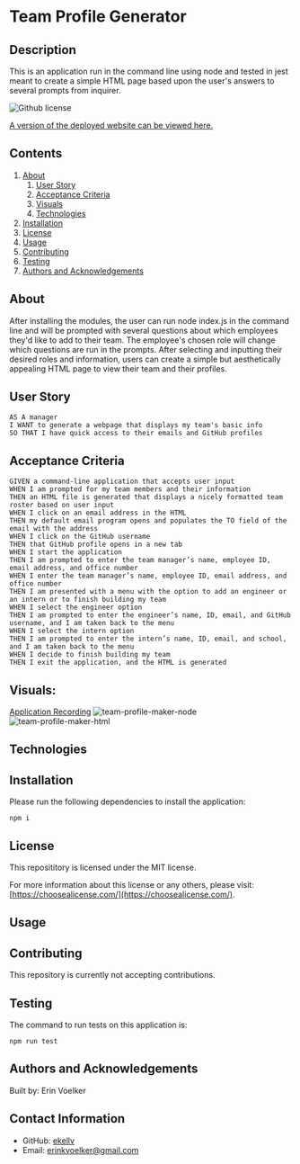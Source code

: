 
  
# Team Profile Generator

## Description 

This is an application run in the command line using node and tested in jest meant to create a simple HTML page based upon the user's answers to several prompts from inquirer. 

![Github license](http://img.shields.io/badge/License-MIT-yellow.svg)

[A version of the deployed website can be viewed here.](https://ekellv.github.io/Team-Profile-Generator/)

## Contents
1. [About](#about)
      1. [User Story](#user%20story)
      2. [Acceptance Criteria](#acceptance%20criteria)
      3. [Visuals](#visuals)
      4. [Technologies](#technologies)
2. [Installation](#installation)
3. [License](#license)
4. [Usage](#usage)
5. [Contributing](#contributing)
6. [Testing](#testing)
7. [Authors and Acknowledgements](#authors%20and%20acknowledgements)

## About

After installing the modules, the user can run node index.js in the command line and will be prompted with several questions about which employees they'd like to add to their team. The employee's chosen role will change which questions are run in the prompts. After selecting and inputting their desired roles and information, users can create a simple but aesthetically appealing HTML page to view their team and their profiles. 

## User Story

```
AS A manager
I WANT to generate a webpage that displays my team's basic info
SO THAT I have quick access to their emails and GitHub profiles
```

## Acceptance Criteria 

```
GIVEN a command-line application that accepts user input
WHEN I am prompted for my team members and their information
THEN an HTML file is generated that displays a nicely formatted team roster based on user input
WHEN I click on an email address in the HTML
THEN my default email program opens and populates the TO field of the email with the address
WHEN I click on the GitHub username
THEN that GitHub profile opens in a new tab
WHEN I start the application
THEN I am prompted to enter the team manager’s name, employee ID, email address, and office number
WHEN I enter the team manager’s name, employee ID, email address, and office number
THEN I am presented with a menu with the option to add an engineer or an intern or to finish building my team
WHEN I select the engineer option
THEN I am prompted to enter the engineer’s name, ID, email, and GitHub username, and I am taken back to the menu
WHEN I select the intern option
THEN I am prompted to enter the intern’s name, ID, email, and school, and I am taken back to the menu
WHEN I decide to finish building my team
THEN I exit the application, and the HTML is generated
```

## Visuals: 

[Application Recording](https://user-images.githubusercontent.com/103372188/182389812-a387e5e7-83f1-48b8-966a-f490b4d8bcf3.mp4)
![team-profile-maker-node](https://user-images.githubusercontent.com/103372188/182389878-e86413f4-d8ab-4e10-82dd-86e3a8c222a3.png)
![team-profile-maker-html](https://user-images.githubusercontent.com/103372188/182389890-a8d89bdc-8b4d-4110-bb75-81ae0605344e.png)



## Technologies



## Installation 

Please run the following dependencies to install the application: 

`
npm i
`

## License 

This reposititory is licensed under the MIT license. 

For more information about this license or any others, please visit: [https://choosealicense.com/](https://choosealicense.com/).

## Usage 



## Contributing 

This repository is currently not accepting contributions. 

## Testing 

The command to run tests on this application is: 

`
npm run test
`

## Authors and Acknowledgements

Built by: Erin Voelker

## Contact Information

* GitHub: [ekellv](https://github.com/ekellv)
* Email: [erinkvoelker@gmail.com](mailto:erinkvoelker@gmail.com)


